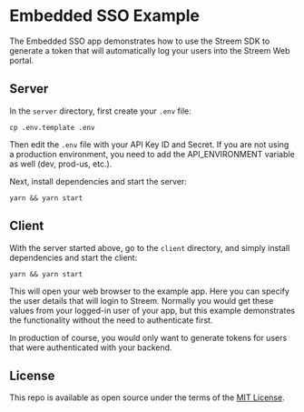 # Embedded SSO Example

The Embedded SSO app demonstrates how to use the Streem SDK to generate a
token that will automatically log your users into the Streem Web portal.

## Server

In the `server` directory, first create your `.env` file:

```
cp .env.template .env
```

Then edit the `.env` file with your API Key ID and Secret. If you are not using a
production environment, you need to add the API_ENVIRONMENT variable as well (dev,
prod-us, etc.).

Next, install dependencies and start the server:

```
yarn && yarn start
```

## Client

With the server started above, go to the `client` directory, and simply install dependencies and start the client:

```
yarn && yarn start
```

This will open your web browser to the example app. Here you can specify the user details that
will login to Streem. Normally you would get these values from your logged-in user of your app,
but this example demonstrates the functionality without the need to authenticate first.

In production of course, you would only want to generate tokens for users that were authenticated
with your backend.

## License

This repo is available as open source under the terms of the [MIT License](https://opensource.org/licenses/MIT).
